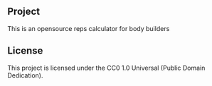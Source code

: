 ## Project
This is an opensource reps calculator for body builders

## License
This project is licensed under the CC0 1.0 Universal (Public Domain Dedication).
